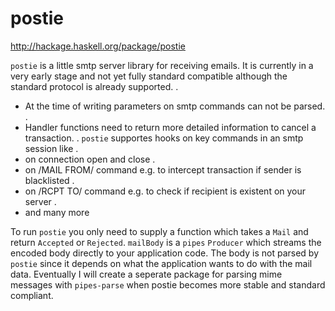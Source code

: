 postie
======

http://hackage.haskell.org/package/postie

`postie` is a little smtp server library for receiving emails. It is currently
in a very early stage and not yet fully standard compatible although the standard
protocol is already supported.
.
* At the time of writing parameters on smtp commands can not be parsed.
.
* Handler functions need to return more detailed information to cancel a transaction.
.
`postie` supportes hooks on key commands in an smtp session like
.
* on connection open and close
.
* on /MAIL FROM/ command e.g. to intercept transaction if sender is blacklisted
.
* on /RCPT TO/ command e.g. to check if recipient is existent on your server
.
* and many more


To run `postie` you only need to supply a function which takes a `Mail` and
return `Accepted` or `Rejected`. `mailBody` is a `pipes` `Producer` which
streams the encoded body directly to your application code. The body is not
parsed by `postie` since it depends on what the application wants to do with
the mail data. Eventually I will create a seperate package for parsing mime
messages with `pipes-parse` when postie becomes more stable and standard compliant.
